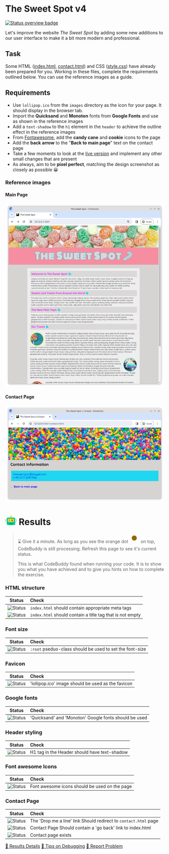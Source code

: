 # The Sweet Spot v4
[![Status overview badge](../../blob/badges/.github/badges/main/badge.svg)](#-results)


Let's improve the website _The Sweet Spot_ by adding some new additions to our user interface to make it a bit more modern and professional.

## Task

Some HTML ([index.html](/index.html), [contact.html](/contact.html)) and CSS ([style.css](/style.css)) have already been prepared for you. Working in these files, complete the requirements outlined below. You can use the reference images as a guide.

## Requirements

- Use `lollipop.ico` from the `images` directory as the icon for your page. It should display in the browser tab.
- Import the **Quicksand** and **Monoton** fonts from **Google Fonts** and use as shown in the reference images
- Add a `text-shadow` to the `h1` element in the `header` to achieve the outline effect in the reference images
- From [Fontawesome](https://fontawesome.com/), add the **candy cane** and **cookie** icons to the page
- Add the **back arrow** to the "**Back to main page**" text on the contact page
- Take a few moments to look at the [live version](https://digitalcareerinstitute.github.io/UIB-UI-UX-the-sweet-spot-v4/) and implement any other small changes that are present
- As always, aim to be **pixel perfect**, matching the design screenshot as closely as possible 😀

### Reference images

#### Main Page

![main page](images/main.png)

#### Contact Page

![contact page](images/contact.png)

[//]: # (autograding info start)
# <img src="https://github.com/DCI-EdTech/autograding-setup/raw/main/assets/bot-large.svg" alt="" data-canonical-src="https://github.com/DCI-EdTech/autograding-setup/raw/main/assets/bot-large.svg" height="31" /> Results
> ⌛ Give it a minute. As long as you see the orange dot ![processing](https://raw.githubusercontent.com/DCI-EdTech/autograding-setup/main/assets/processing.svg) on top, CodeBuddy is still processing. Refresh this page to see it's current status.
>
> This is what CodeBuddy found when running your code. It is to show you what you have achieved and to give you hints on how to complete the exercise.


### HTML structure

|                 Status                  | Check                                                                                    |
| :-------------------------------------: | :--------------------------------------------------------------------------------------- |
| ![Status](../../blob/badges/.github/badges/main/status0.svg) | `index.html` should contain appropriate meta tags |
| ![Status](../../blob/badges/.github/badges/main/status1.svg) | `index.html` should contain a title tag that is not empty |

### Font size

|                 Status                  | Check                                                                                    |
| :-------------------------------------: | :--------------------------------------------------------------------------------------- |
| ![Status](../../blob/badges/.github/badges/main/status2.svg) | `:root` pseduo-class should be used to set the font-size |

### Favicon

|                 Status                  | Check                                                                                    |
| :-------------------------------------: | :--------------------------------------------------------------------------------------- |
| ![Status](../../blob/badges/.github/badges/main/status3.svg) | 'lollipop.ico' image should be used as the favicon |

### Google fonts

|                 Status                  | Check                                                                                    |
| :-------------------------------------: | :--------------------------------------------------------------------------------------- |
| ![Status](../../blob/badges/.github/badges/main/status4.svg) | 'Quicksand' and 'Monoton' Google fonts should be used |

### Header styling

|                 Status                  | Check                                                                                    |
| :-------------------------------------: | :--------------------------------------------------------------------------------------- |
| ![Status](../../blob/badges/.github/badges/main/status5.svg) | H1 tag in the Header should have text-shadow |

### Font awesome Icons

|                 Status                  | Check                                                                                    |
| :-------------------------------------: | :--------------------------------------------------------------------------------------- |
| ![Status](../../blob/badges/.github/badges/main/status6.svg) | Font awesome icons should be used on the page |

### Contact Page

|                 Status                  | Check                                                                                    |
| :-------------------------------------: | :--------------------------------------------------------------------------------------- |
| ![Status](../../blob/badges/.github/badges/main/status7.svg) | The 'Drop me a line' link Should redirect to `contact.html` page |
| ![Status](../../blob/badges/.github/badges/main/status8.svg) | Contact Page Should contain a 'go back' link to index.html |
| ![Status](../../blob/badges/.github/badges/main/status9.svg) | Contact page exists |



[🔬 Results Details](../../actions)
[🐞 Tips on Debugging](https://github.com/DCI-EdTech/autograding-setup/wiki/How-to-work-with-CodeBuddy)
[📢 Report Problem](https://docs.google.com/forms/d/e/1FAIpQLSfS8wPh6bCMTLF2wmjiE5_UhPiOEnubEwwPLN_M8zTCjx5qbg/viewform?usp=pp_url&entry.652569746=uib-design-sweet-spot-v4)


[//]: # (autograding info end)